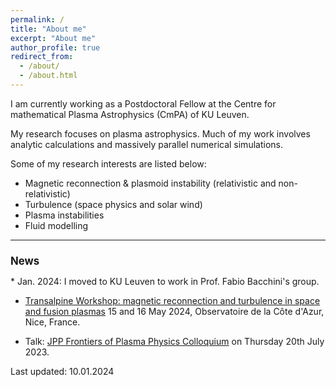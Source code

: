 ```yaml
---
permalink: /
title: "About me"
excerpt: "About me"
author_profile: true
redirect_from: 
  - /about/
  - /about.html
---
```


I am currently working as a Postdoctoral Fellow at the Centre for mathematical Plasma Astrophysics (CmPA) of KU Leuven. 
<!--Prior to this position, I worked as a postdoctoral research assistant in the <a href="https://fluid.oca.eu/fr/fluid">Fluid and Plasma Research Group</a> at <a href="https://lagrange.oca.eu/fr/accueil-lagrange">Laboratoire Lagrange, under the joint supervision of Emanuele Tassi and <a href="https://www.oca.eu/fr/thierry-passot">Thierry Passot</a>. -->

My research focuses on plasma astrophysics. Much of my work involves analytic calculations and massively parallel numerical simulations. 

<!--My research work is concerned with the universal process of magnetic reconnection. This process is a complex mutli-scale phenomenon responsible for triggering powerful releases of magnetic energy in astrophysical plasmas, such as solar flares. More recently, the investigation of instabilities in reconnecting current sheets and the subsequent formation of secondary magnetic islands, known as plasmoids, has significantly contributed to our understanding of magnetic reconnection.-->

Some of my research interests are listed below:

- Magnetic reconnection & plasmoid instability (relativistic and non-relativistic)
- Turbulence (space physics and solar wind)
- Plasma instabilities
- Fluid modelling

<p></p>
<p></p>


<hr>
<h2 style="font-size: 1.2em;">News</h2>
* Jan. 2024: I moved to KU Leuven to work in Prof. Fabio Bacchini's group. 

* [Transalpine Workshop: magnetic reconnection and turbulence in space and fusion plasmas](https://www.oca.eu/en/workshop) 15 and 16 May 2024, Observatoire de la Côte d'Azur, Nice, France. 

* Talk: [JPP Frontiers of Plasma Physics Colloquium](https://www.cambridge.org/core/journals/journal-of-plasma-physics/jpp-frontiers-of-plasma-physics-colloquium) on Thursday 20th July 2023.

<!--During my PhD, I focused on addressing various aspects of collisionless reconnection in two-dimensional systems. Specifically, I conducted simulations and mathematical modeling to explore the fundamental physics of this process. Additionally, I investigated the impact of an anisotropic equilibrium temperature distribution and a finite βe parameter on magnetic reconnection and the formation of plasmoids.-->

Last updated: 10.01.2024

